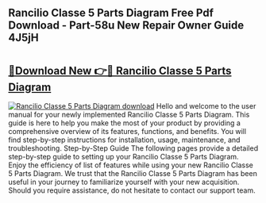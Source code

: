 ## Rancilio Classe 5 Parts Diagram Free Pdf Download - Part-58u New Repair Owner Guide 4J5jH

# <h2><a href="http://dfkfexf.blite.top/?on=Rancilio+Classe+5+Parts+Diagram">🔗Download New 👉🔴 Rancilio Classe 5 Parts Diagram</a></h2>

[![Rancilio Classe 5 Parts Diagram download](https://i.imgur.com/lujVjoI.png)](http://dfkfexf.blite.top/?on=Rancilio+Classe+5+Parts+Diagram)
Hello and welcome to the user manual for your newly implemented Rancilio Classe 5 Parts Diagram. This guide is here to help you make the most of your product by providing a comprehensive overview of its features, functions, and benefits. You will find step-by-step instructions for installation, usage, maintenance, and troubleshooting. Step-by-Step Guide The following pages provide a detailed step-by-step guide to setting up your Rancilio Classe 5 Parts Diagram. Enjoy the efficiency of list of features while using your new Rancilio Classe 5 Parts Diagram. We trust that the Rancilio Classe 5 Parts Diagram has been useful in your journey to familiarize yourself with your new acquisition. Should you require assistance, do not hesitate to contact our support team.
